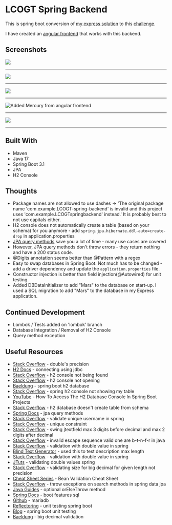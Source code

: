 # LCOGT Spring Backend

This is spring boot conversion of [my express solution](https://github.com/jdegand/LCOGT-takehomeinterview) to this [challenge](https://github.com/LCOGT/takehomeinterview).

I have created an [angular frontend](https://github.com/jdegand/LCOGT-angular-frontend) that works with this backend.  

## Screenshots

![](screenshots/LCOGT-spring-backend-1.png)

***

![](screenshots/LCOGT-spring-backend-2.png)

***

![](screenshots/LCOGT-spring-backend-3.png)

***

![](screenshots/LCOGT-spring-backend-4.png "Added Mercury from angular frontend")

***

![](screenshots/LCOGT-spring-backend-5.png)

***

## Built With

- Maven
- Java 17
- Spring Boot 3.1
- JPA
- H2 Console

## Thoughts

- Package names are not allowed to use dashes -> 'The original package name 'com.example.LCOGT-spring-backend' is invalid and this project uses 'com.example.LCOGTspringbackend' instead.' It is probably best to not use capitals either. 
- H2 console does not automatically create a table (based on your schema) for you anymore - add `spring.jpa.hibernate.ddl-auto=create-drop` in application.properties
- [JPA query methods](https://docs.spring.io/spring-data/jpa/docs/current/reference/html/#jpa.query-methods) save you a lot of time - many use cases are covered
- However, JPA query methods don't throw errors - they return nothing and have a 200 status code.
- @Digits annotation seems better than @Pattern with a regex
- Easy to swap databases in Spring Boot.  Not much has to be changed - add a driver dependency and update the `application.properties` file.
- Constructor injection is better than field injection(@Autowired) for unit testing. 
- Added DBDataInitializer to add "Mars" to the database on start-up.  I used a SQL migration to add "Mars" to the database in my Express application.  

## Continued Development

- Lombok / Tests added on 'lombok' branch 
- Database Integration / Removal of H2 Console
- Query method exception

## Useful Resources

- [Stack Overflow](https://stackoverflow.com/questions/4078559/how-to-specify-doubles-precision-on-hibernate) - double's precision
- [H2 Docs](https://www.h2database.com/html/tutorial.html#connecting_using_jdbc) - connecting using jdbc
- [Stack Overflow](https://stackoverflow.com/questions/71984489/h2-console-not-being-found-in-browser-while-running-springboot-application) - h2 console not being found 
- [Stack Overflow](https://stackoverflow.com/questions/47221582/h2-in-memory-database-console-not-opening) - h2 console not opening
- [Baeldung](https://www.baeldung.com/spring-boot-h2-database) - spring boot h2 database
- [Stack Overflow](https://stackoverflow.com/questions/47018159/spring-boot-h2-console-not-showing-my-table) - spring h2 console not showing my table
- [YouTube](https://www.youtube.com/watch?v=xgG1JgaG1p4) - How To Access The H2 Database Console In Spring Boot Projects
- [Stack Overflow](https://stackoverflow.com/questions/73983769/h2-database-doesnt-create-table-from-schema-sql) - h2 database doesn't create table from schema
- [Spring Docs](https://docs.spring.io/spring-data/jpa/docs/current/reference/html/#jpa.query-methods) - jpa query methods
- [Stack Overflow](https://stackoverflow.com/questions/17092601/how-to-validate-unique-username-in-spring) - validate unique username in spring
- [Stack Overflow](https://stackoverflow.com/questions/3495368/unique-constraint-with-jpa-and-bean-validation/3499111#3499111) - unique constraint
- [Stack Overflow](https://stackoverflow.com/questions/30321564/swing-jtextfield-max-3-digits-before-decimal-and-max-2-digits-after-decimal) - swing jtextfield max 3 digits before decimal and max 2 digits after decimal
- [Stack Overflow](https://stackoverflow.com/questions/22218350/invalid-escape-sequence-valid-ones-are-b-t-n-f-r-in-java) - invalid escape sequence valid one are b-t-n-f-r in java
- [Stack Overflow](https://stackoverflow.com/questions/35460884/validation-with-double-value-in-spring) - validation with double value in spring
- [Blind Text Generator](https://www.blindtextgenerator.com/lorem-ipsum) - used this to test description max length 
- [Stack Overflow](https://stackoverflow.com/questions/35460884/validation-with-double-value-in-spring) - validation with double value in spring
- [JTuts](http://jtuts.com/2016/05/24/validating-double-values-spring/) - validating double values spring
- [Stack Overflow](https://stackoverflow.com/questions/47088949/validating-size-for-bigdecimal-for-given-length-not-precision) - validating size for big decimal for given length not precision
- [Cheat Sheet Series](https://cheatsheetseries.owasp.org/cheatsheets/Bean_Validation_Cheat_Sheet.html) - Bean Validation Cheat Sheet
- [Stack Overflow](https://stackoverflow.com/questions/39849574/how-to-throw-exceptions-on-search-methods-in-spring-data-jpa) - throw exceptions on search methods in spring data jpa
- [Java Guides](https://www.javaguides.net/2022/11/optional-orelsethrow-method.html) - optional orElseThrow method
- [Spring Docs](https://docs.spring.io/spring-boot/docs/1.3.0.M2/reference/html/boot-features-sql.html) - boot features sql
- [Github](https://github.com/springframeworkguru/spring-boot-mariadb-example/blob/master/src/main/resources/application.properties) - mariadb
- [Reflectoring](https://reflectoring.io/unit-testing-spring-boot/) - unit testing spring boot
- [Blog](https://www.arhohuttunen.com/spring-boot-unit-testing/) - spring boot unit testing
- [Baeldung](https://www.baeldung.com/javax-bigdecimal-validation) - big decimal validation